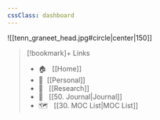 ```yaml
---
cssClass: dashboard
---
```

![[tenn_graneet_head.jpg#circle|center|150]]

> [!bookmark]+ Links
> -  🏠 &nbsp; [[Home]]
> -	🔐&nbsp;  [[Personal]]
> -	📖 &nbsp; [[Research]]
> -	📓 &nbsp; [[50. Journal|Journal]]
> -	🗺 &nbsp; [[30. MOC List|MOC List]]
